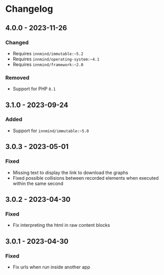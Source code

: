 # Changelog

## 4.0.0 - 2023-11-26

### Changed

- Requires `innmind/immutable:~5.2`
- Requires `innmind/operating-system:~4.1`
- Requires `innmind/framework:~2.0`

### Removed

- Support for PHP `8.1`

## 3.1.0 - 2023-09-24

### Added

- Support for `innmind/immutable:~5.0`

## 3.0.3 - 2023-05-01

### Fixed

- Missing text to display the link to download the graphs
- Fixed possible collisions between recorded elements when executed within the same second

## 3.0.2 - 2023-04-30

### Fixed

- Fix interpreting the html in raw content blocks

## 3.0.1 - 2023-04-30

### Fixed

- Fix urls when run inside another app
